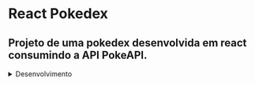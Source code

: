 # React Pokedex
## Projeto de uma pokedex desenvolvida em react consumindo a API PokeAPI.

<details>
<summary>Desenvolvimento</summary>

Criar projeto React com Typescript:
```
npx create-react-app react-pokedex --template typescript
cd react-pokedex
yarn start
```

</details>